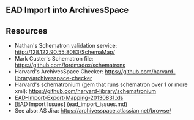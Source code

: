 ## EAD Import into ArchivesSpace
Resources
---------
 * Nathan's Schematron validation service: http://128.122.90.55:8083/SchemaMap/
 * Mark Custer's Schematron file: https://github.com/fordmadox/schematrons
 * Harvard's ArchivesSpace Checker: https://github.com/harvard-library/archivesspace-checker
 * Harvard's schematronium (gem that runs schematron over 1 or more xml): https://github.com/harvard-library/schematronium
 * [EAD-Import-Export-Mapping-20130831.xls](https://github.com/tcatapano/EAD_Archivespace_Import/blob/master/EAD-Import-Export-Mapping-20130831.xls)
 * [EAD Import Issues] (ead_import_issues.md)
  * See also: AS Jira: https://archivesspace.atlassian.net/browse/
